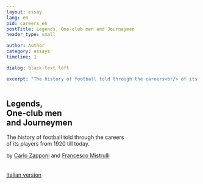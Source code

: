 ```yaml
---
layout: essay
lang: en
pid: careers_en
postTitle: Legends, One-club men and Journeymen
header_type: small

author: Author
category: essays
timeline: 1

dialog: black-text left

excerpt: "The history of football told through the careers<br/> of its players from 1920 till today."
---
```

  <div class="row fixed-header">
    <div class="header col-xs-12">
      <section>
        <h1>Legends, <br/>One-club men <br/>and Journeymen</h1>
        <p>The history of football told through the careers<br/> of its players from 1920 till today.</p>
        <div class="note">
          by <a href="https://twitter.com/littleark" target="_blank" title="Carlo on twitter">Carlo Zapponi</a> and
          <a href="https://twitter.com/framis74" target="_blank" title="Francesco on twitter">Francesco Mistrulli</a>
        </div>
        <div class="social">
            <a class="twitter_link" href="https://twitter.com/intent/tweet?text={{title}}&url={{site.url}}&via=ftblsm&hashtags=calcio,football" title="Condividi via Twitter" target="_blank"><i class="icon-twitter"></i></a>
            <a href="https://www.facebook.com/sharer/sharer.php?t={{title}}&u={{site.url}}" target="_blank" title="Condividi su Facebook"><i class="icon-facebook" title="Share on Facebook"></i></a>
        </div>
        <br/><br/>
        <a href="/leggende-bandiere-e-giramondo" title="Leggende, bandiere e giramondo">Italian version</a>
      </section>
    </div>
  </div>
  <div id="transfersRoot" class="overlapping-content"></div>

<script>
  fetch("{{ site.baseurl }}/assets/transfers/asset-manifest.json")
  .then(function(response) {
    return response.json();
  })
  .then(function(json) {
    var mainCSS = json['main.css'];
    var newCSS = document.createElement("link");
    newCSS.setAttribute("rel","stylesheet");
    newCSS.setAttribute("href","{{ site.baseurl }}/assets/transfers/"+mainCSS)
    console.log('css',newCSS)
    document.querySelector("head").appendChild(newCSS);

    var mainJS = json['main.js'];
    var newJS = document.createElement("script");
    newJS.setAttribute("type","text/javascript");
    newJS.setAttribute("src","{{ site.baseurl }}/assets/transfers/"+mainJS);
    console.log('js',newJS)
    document.querySelector("body").appendChild(newJS);

  })
</script>
